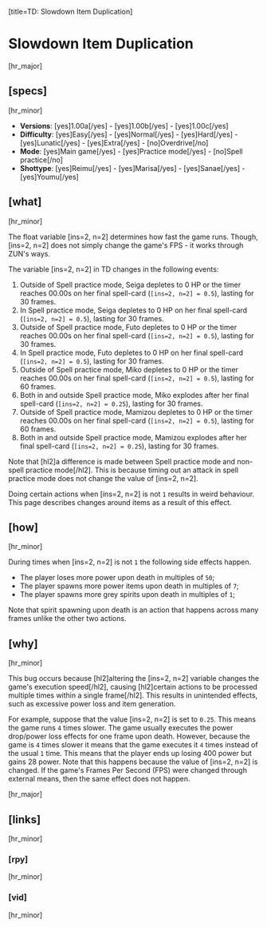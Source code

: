[title=TD: Slowdown Item Duplication]
# Slowdown Item Duplication
[hr_major]

## [specs]
[hr_minor]

* **Versions**: [yes]1.00a[/yes] - [yes]1.00b[/yes] - [yes]1.00c[/yes]
* **Difficulty**: [yes]Easy[/yes] - [yes]Normal[/yes] - [yes]Hard[/yes] - [yes]Lunatic[/yes] - [yes]Extra[/yes] - [no]Overdrive[/no]
* **Mode**: [yes]Main game[/yes] - [yes]Practice mode[/yes] - [no]Spell practice[/no]
* **Shottype**: [yes]Reimu[/yes] - [yes]Marisa[/yes] - [yes]Sanae[/yes] - [yes]Youmu[/yes]

## [what]
[hr_minor]

The float variable [ins=2, n=2] determines how fast the game runs. Though, [ins=2, n=2] does not simply change the game's FPS - it works through ZUN's ways.

The variable [ins=2, n=2] in TD changes in the following events:
1. Outside of Spell practice mode, Seiga depletes to 0 HP or the timer reaches 00.00s on her final spell-card (``[ins=2, n=2] = 0.5``), lasting for 30 frames.
2. In Spell practice mode, Seiga depletes to 0 HP on her final spell-card (``[ins=2, n=2] = 0.5``), lasting for 30 frames.
3. Outside of Spell practice mode, Futo depletes to 0 HP or the timer reaches 00.00s on her final spell-card (``[ins=2, n=2] = 0.5``), lasting for 30 frames.
4. In Spell practice mode, Futo depletes to 0 HP on her final spell-card (``[ins=2, n=2] = 0.5``), lasting for 30 frames.
5. Outside of Spell practice mode, Miko depletes to 0 HP or the timer reaches 00.00s on her final spell-card (``[ins=2, n=2] = 0.5``), lasting for 60 frames.
6. Both in and outside Spell practice mode, Miko explodes after her final spell-card (``[ins=2, n=2] = 0.25``), lasting for 30 frames.
7. Outside of Spell practice mode, Mamizou depletes to 0 HP or the timer reaches 00.00s on her final spell-card (``[ins=2, n=2] = 0.5``), lasting for 60 frames.
8. Both in and outside Spell practice mode, Mamizou explodes after her final spell-card (``[ins=2, n=2] = 0.25``), lasting for 30 frames.

Note that [hl2]a difference is made between Spell practice mode and non-spell practice mode[/hl2]. This is because timing out an attack in spell practice mode does not change the value of [ins=2, n=2].

Doing certain actions when [ins=2, n=2] is not ``1`` results in weird behaviour. This page describes changes around items as a result of this effect.

## [how]
[hr_minor]

During times when [ins=2, n=2] is not ``1`` the following side effects happen.

+ The player loses more power upon death in multiples of ``50``;
+ The player spawns more power items upon death in multiples of ``7``;
+ The player spawns more grey spirits upon death in multiples of ``1``;

Note that spirit spawning upon death is an action that happens across many frames unlike the other two actions.

## [why]
[hr_minor]

This bug occurs because [hl2]altering the [ins=2, n=2] variable changes the game's execution speed[/hl2], causing [hl2]certain actions to be processed multiple times within a single frame[/hl2]. This results in unintended effects, such as excessive power loss and item generation.

For example, suppose that the value [ins=2, n=2] is set to ``0.25``. This means the game runs ``4`` times slower. The game usually executes the power drop/power loss effects for one frame upon death. However, because the game is ``4`` times slower it means that the game executes it ``4`` times instead of the usual ``1`` time. This means that the player ends up losing 400 power but gains 28 power. Note that this happens because the value of [ins=2, n=2] is changed. If the game's Frames Per Second (FPS) were changed through external means, then the same effect does not happen.



[hr_major]
## [links]
[hr_minor]
### [rpy]
[hr_minor]
### [vid]
[hr_minor]
